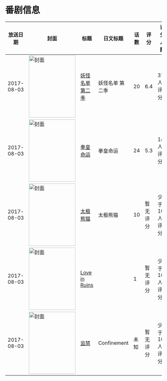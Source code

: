 # 番剧信息

|放送日期|封面|标题|日文标题|话数|评分|评分人数|
|---|---|---|---|---|---|---|
|2017-08-03|<img src="//lain.bgm.tv/pic/cover/c/77/aa/146181_n5oEQ.jpg" alt="封面" style="width:150px;height:200px;object-fit:cover;">|[妖怪名单 第二季](https://bangumi.tv/subject/146181)|妖怪名单 第二季|20|6.4|372人评分|
|2017-08-03|<img src="//lain.bgm.tv/pic/cover/c/f3/96/165251_KOoiX.jpg" alt="封面" style="width:150px;height:200px;object-fit:cover;">|[拳皇命运](https://bangumi.tv/subject/165251)|拳皇命运|24|5.3|141人评分|
|2017-08-03|<img src="//lain.bgm.tv/pic/cover/c/13/22/222961_6N601.jpg" alt="封面" style="width:150px;height:200px;object-fit:cover;">|[太极熊猫](https://bangumi.tv/subject/222961)|太极熊猫|10|暂无评分|少于10人评分|
|2017-08-03|<img src="//lain.bgm.tv/pic/cover/c/8b/39/404734_pkApz.jpg" alt="封面" style="width:150px;height:200px;object-fit:cover;">|[Love in Ruins](https://bangumi.tv/subject/404734)||1|暂无评分|少于10人评分|
|2017-08-03|<img src="//lain.bgm.tv/pic/cover/c/db/a2/435495_wipAi.jpg" alt="封面" style="width:150px;height:200px;object-fit:cover;">|[监禁](https://bangumi.tv/subject/435495)|Confinement|未知|暂无评分|少于10人评分|
